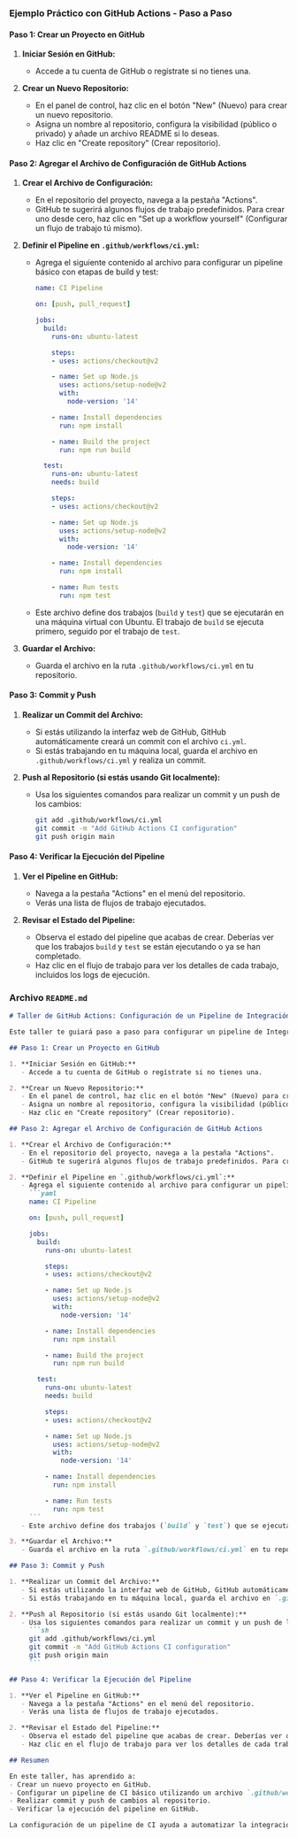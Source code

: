 ### Ejemplo Práctico con GitHub Actions - Paso a Paso

#### Paso 1: Crear un Proyecto en GitHub

1. **Iniciar Sesión en GitHub:**
   - Accede a tu cuenta de GitHub o regístrate si no tienes una.

2. **Crear un Nuevo Repositorio:**
   - En el panel de control, haz clic en el botón "New" (Nuevo) para crear un nuevo repositorio.
   - Asigna un nombre al repositorio, configura la visibilidad (público o privado) y añade un archivo README si lo deseas.
   - Haz clic en "Create repository" (Crear repositorio).

#### Paso 2: Agregar el Archivo de Configuración de GitHub Actions

1. **Crear el Archivo de Configuración:**
   - En el repositorio del proyecto, navega a la pestaña "Actions".
   - GitHub te sugerirá algunos flujos de trabajo predefinidos. Para crear uno desde cero, haz clic en "Set up a workflow yourself" (Configurar un flujo de trabajo tú mismo).

2. **Definir el Pipeline en `.github/workflows/ci.yml`:**
   - Agrega el siguiente contenido al archivo para configurar un pipeline básico con etapas de build y test:
     ```yaml
     name: CI Pipeline

     on: [push, pull_request]

     jobs:
       build:
         runs-on: ubuntu-latest

         steps:
         - uses: actions/checkout@v2

         - name: Set up Node.js
           uses: actions/setup-node@v2
           with:
             node-version: '14'

         - name: Install dependencies
           run: npm install

         - name: Build the project
           run: npm run build

       test:
         runs-on: ubuntu-latest
         needs: build

         steps:
         - uses: actions/checkout@v2

         - name: Set up Node.js
           uses: actions/setup-node@v2
           with:
             node-version: '14'

         - name: Install dependencies
           run: npm install

         - name: Run tests
           run: npm test
     ```
   - Este archivo define dos trabajos (`build` y `test`) que se ejecutarán en una máquina virtual con Ubuntu. El trabajo de `build` se ejecuta primero, seguido por el trabajo de `test`.

3. **Guardar el Archivo:**
   - Guarda el archivo en la ruta `.github/workflows/ci.yml` en tu repositorio.

#### Paso 3: Commit y Push

1. **Realizar un Commit del Archivo:**
   - Si estás utilizando la interfaz web de GitHub, GitHub automáticamente creará un commit con el archivo `ci.yml`.
   - Si estás trabajando en tu máquina local, guarda el archivo en `.github/workflows/ci.yml` y realiza un commit.

2. **Push al Repositorio (si estás usando Git localmente):**
   - Usa los siguientes comandos para realizar un commit y un push de los cambios:
     ```sh
     git add .github/workflows/ci.yml
     git commit -m "Add GitHub Actions CI configuration"
     git push origin main
     ```

#### Paso 4: Verificar la Ejecución del Pipeline

1. **Ver el Pipeline en GitHub:**
   - Navega a la pestaña "Actions" en el menú del repositorio.
   - Verás una lista de flujos de trabajo ejecutados.

2. **Revisar el Estado del Pipeline:**
   - Observa el estado del pipeline que acabas de crear. Deberías ver que los trabajos `build` y `test` se están ejecutando o ya se han completado.
   - Haz clic en el flujo de trabajo para ver los detalles de cada trabajo, incluidos los logs de ejecución.

### Archivo `README.md`

```markdown
# Taller de GitHub Actions: Configuración de un Pipeline de Integración Continua

Este taller te guiará paso a paso para configurar un pipeline de Integración Continua (CI) utilizando GitHub Actions. Aprenderás a crear un proyecto en GitHub, agregar un archivo de configuración `.github/workflows/ci.yml`, y verificar la ejecución del pipeline.

## Paso 1: Crear un Proyecto en GitHub

1. **Iniciar Sesión en GitHub:**
   - Accede a tu cuenta de GitHub o regístrate si no tienes una.

2. **Crear un Nuevo Repositorio:**
   - En el panel de control, haz clic en el botón "New" (Nuevo) para crear un nuevo repositorio.
   - Asigna un nombre al repositorio, configura la visibilidad (público o privado) y añade un archivo README si lo deseas.
   - Haz clic en "Create repository" (Crear repositorio).

## Paso 2: Agregar el Archivo de Configuración de GitHub Actions

1. **Crear el Archivo de Configuración:**
   - En el repositorio del proyecto, navega a la pestaña "Actions".
   - GitHub te sugerirá algunos flujos de trabajo predefinidos. Para crear uno desde cero, haz clic en "Set up a workflow yourself" (Configurar un flujo de trabajo tú mismo).

2. **Definir el Pipeline en `.github/workflows/ci.yml`:**
   - Agrega el siguiente contenido al archivo para configurar un pipeline básico con etapas de build y test:
     ```yaml
     name: CI Pipeline

     on: [push, pull_request]

     jobs:
       build:
         runs-on: ubuntu-latest

         steps:
         - uses: actions/checkout@v2

         - name: Set up Node.js
           uses: actions/setup-node@v2
           with:
             node-version: '14'

         - name: Install dependencies
           run: npm install

         - name: Build the project
           run: npm run build

       test:
         runs-on: ubuntu-latest
         needs: build

         steps:
         - uses: actions/checkout@v2

         - name: Set up Node.js
           uses: actions/setup-node@v2
           with:
             node-version: '14'

         - name: Install dependencies
           run: npm install

         - name: Run tests
           run: npm test
     ```
   - Este archivo define dos trabajos (`build` y `test`) que se ejecutarán en una máquina virtual con Ubuntu. El trabajo de `build` se ejecuta primero, seguido por el trabajo de `test`.

3. **Guardar el Archivo:**
   - Guarda el archivo en la ruta `.github/workflows/ci.yml` en tu repositorio.

## Paso 3: Commit y Push

1. **Realizar un Commit del Archivo:**
   - Si estás utilizando la interfaz web de GitHub, GitHub automáticamente creará un commit con el archivo `ci.yml`.
   - Si estás trabajando en tu máquina local, guarda el archivo en `.github/workflows/ci.yml` y realiza un commit.

2. **Push al Repositorio (si estás usando Git localmente):**
   - Usa los siguientes comandos para realizar un commit y un push de los cambios:
     ```sh
     git add .github/workflows/ci.yml
     git commit -m "Add GitHub Actions CI configuration"
     git push origin main
     ```

## Paso 4: Verificar la Ejecución del Pipeline

1. **Ver el Pipeline en GitHub:**
   - Navega a la pestaña "Actions" en el menú del repositorio.
   - Verás una lista de flujos de trabajo ejecutados.

2. **Revisar el Estado del Pipeline:**
   - Observa el estado del pipeline que acabas de crear. Deberías ver que los trabajos `build` y `test` se están ejecutando o ya se han completado.
   - Haz clic en el flujo de trabajo para ver los detalles de cada trabajo, incluidos los logs de ejecución.

## Resumen

En este taller, has aprendido a:
- Crear un nuevo proyecto en GitHub.
- Configurar un pipeline de CI básico utilizando un archivo `.github/workflows/ci.yml`.
- Realizar commit y push de cambios al repositorio.
- Verificar la ejecución del pipeline en GitHub.

La configuración de un pipeline de CI ayuda a automatizar la integración y prueba del código, mejorando la eficiencia y la calidad del desarrollo de software.
```
